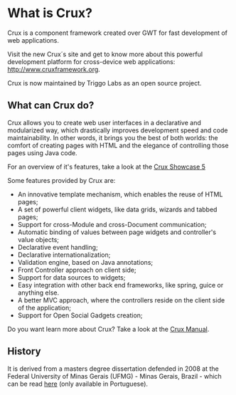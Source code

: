 # What is Crux?

Crux is a component framework created over GWT for fast development of web applications.

Visit the new Crux´s site and get to know more about this powerful development platform for cross-device web applications: http://www.cruxframework.org.

Crux is now maintained by	Triggo Labs	as an open source project.

## What can Crux do?
Crux allows you to create web user interfaces in a declarative and modularized way, which drastically improves development speed and code maintainability. In other words, it brings you the best of both worlds: the comfort of creating pages with HTML and the elegance of controlling those pages using Java code.

For an overview of it's features, take a look at the [Crux Showcase 5](http://showcase.cruxframework.org)


Some features provided by Crux are:

* An innovative template mechanism, which enables the reuse of HTML pages;
* A set of powerful client widgets, like data grids, wizards and tabbed pages;
* Support for cross-Module and cross-Document communication;
* Automatic binding of values between page widgets and controller's value objects;
* Declarative event handling;
* Declarative internationalization;
* Validation engine, based on Java annotations;
* Front Controller approach on client side;
* Support for data sources to widgets;
* Easy integration with other back end frameworks, like spring, guice or anything else.
* A better MVC approach, where the controllers reside on the client side of the application;
* Support for Open Social Gadgets creation;


Do you want learn more about Crux? Take a look at the [Crux Manual](http://files.cruxframework.org/crux53/index.html).

## History
It is derived from a masters degree dissertation defended in 2008 at the Federal University of Minas Gerais (UFMG) - Minas Gerais, Brazil - which can be read [here](http://www.dcc.ufmg.br/pos/cursos/defesas/980M.PDF) (only available in Portuguese).
